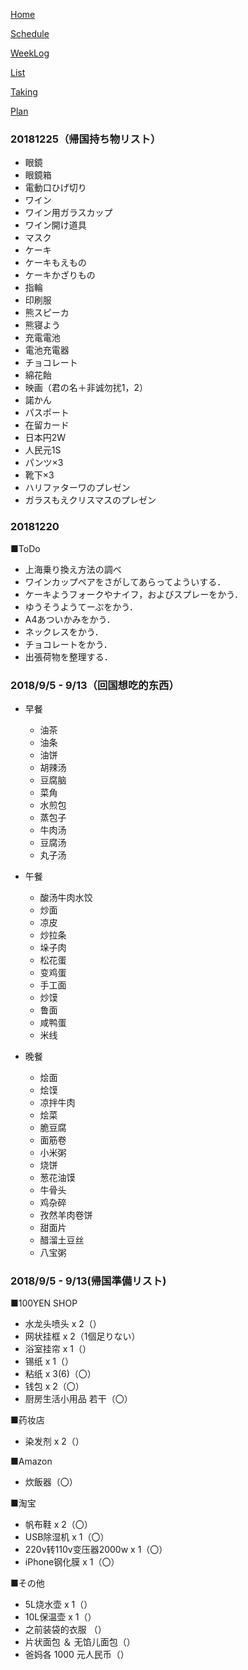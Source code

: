 [Home](index.md) 

[Schedule](Schedule.md) 

[WeekLog](WeekLog.md) 

[List](List.md)

[Taking](Taking.md)

[Plan](Plan.md)

### 20181225（帰国持ち物リスト）
- 眼鏡
- 眼鏡箱
- 電動口ひげ切り
- ワイン
- ワイン用ガラスカップ
- ワイン開け道具
- マスク
- ケーキ
- ケーキもえもの
- ケーキかざりもの
- 指輪
- 印刷服
- 熊スピーカ
- 熊寝よう
- 充電電池
- 電池充電器
- チョコレート
- 綿花飴
- 映画（君の名＋非诚勿扰1，2）
- 諾かん
- パスポート
- 在留カード
- 日本円2W
- 人民元1S
- パンツ×3
- 靴下×3
- ハリファターワのプレゼン
- ガラスもえクリスマスのプレゼン

### 20181220

■ToDo
- 上海乗り換え方法の調べ
- ワインカップペアをさがしてあらってよういする．
- ケーキようフォークやナイフ，およびスプレーをかう．
- ゆうそうようてーぷをかう．
- A4あついかみをかう．
- ネックレスをかう．
- チョコレートをかう．
- 出張荷物を整理する．

### 2018/9/5 - 9/13（回国想吃的东西）

- 早餐
  - 油茶
  - 油条
  - 油饼
  - 胡辣汤
  - 豆腐脑
  - 菜角
  - 水煎包
  - 蒸包子
  - 牛肉汤
  - 豆腐汤
  - 丸子汤

- 午餐
  - 酸汤牛肉水饺
  - 炒面
  - 凉皮
  - 炒拉条
  - 垛子肉
  - 松花蛋
  - 变鸡蛋
  - 手工面
  - 炒馍
  - 鲁面
  - 咸鸭蛋
  - 米线

- 晚餐
  - 烩面
  - 烩馍
  - 凉拌牛肉
  - 烩菜
  - 脆豆腐
  - 面筋卷
  - 小米粥
  - 烧饼
  - 葱花油馍
  - 牛骨头
  - 鸡杂碎
  - 孜然羊肉卷饼
  - 甜面片
  - 醋溜土豆丝
  - 八宝粥

### 2018/9/5 - 9/13(帰国準備リスト)

■100YEN SHOP
- 水龙头喷头 x 2（）
- 网状挂框 x 2（1個足りない）
- 浴室挂帘 x 1（）
- 锡纸 x 1（）
- 粘纸 x 3(6)（〇）
- 钱包 x 2（〇）
- 厨房生活小用品 若干（〇）

■药妆店
- 染发剂 x 2（）

■Amazon
- 炊飯器（〇）

■淘宝
- 帆布鞋 x 2（〇）
- USB除湿机 x 1（〇）
- 220v转110v变压器2000w x 1（〇）
- iPhone钢化膜 x 1（〇）

■その他
- 5L烧水壶 x 1（）
- 10L保温壶 x 1（）
- 之前装袋的衣服 （）
- 片状面包 ＆ 无馅儿面包（）
- 爸妈各 1000 元人民币（）
